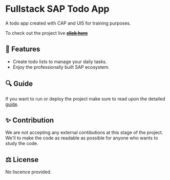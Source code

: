 # Fullstack SAP Todo App

A todo app created with CAP and UI5 for training purposes. 

To check out the project live ~~__[click here]()__~~

## 🎁 Features
- Create todo lists to manage your daily tasks.
- Enjoy the professionally built SAP ecosystem.

## 🔍 Guide
If you want to run or deploy the project make sure to read upon the detailed [guide](./GUIDE.md).

## ✨ Contribution
We are not accepting any external contibutions at this stage of the project. We'll to make the code as readable as possible for anyone who wants to study the code.

## ⚖️ License
No liscence provided.